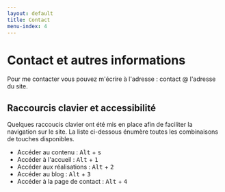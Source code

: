 ```yaml
---
layout: default
title: Contact
menu-index: 4
---
```


# Contact et autres informations

Pour me contacter vous pouvez m'écrire à l'adresse : contact @ l'adresse du site.

## Raccourcis clavier et accessibilité

Quelques raccoucis clavier ont été mis en place afin de faciliter la navigation sur le site. La liste ci-dessous énumère toutes les combinaisons de touches disponibles.

- Accéder au contenu : <kbd>Alt</kbd> + <kbd>s</kbd>
- Accéder à l'accueil : <kbd>Alt</kbd> + <kbd>1</kbd>
- Accéder aux réalisations : <kbd>Alt</kbd> + <kbd>2</kbd>
- Accéder au blog : <kbd>Alt</kbd> + <kbd>3</kbd>
- Accéder à la page de contact : <kbd>Alt</kbd> + <kbd>4</kbd>